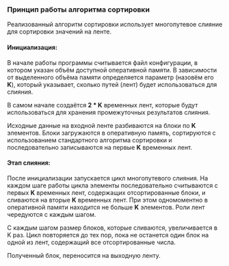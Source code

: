 ### Принцип работы алгоритма сортировки
Реализованный алгоритм сортировки использует многопутевое слияние для сортировки значений на ленте.

#### Инициализация:
В начале работы программы считывается файл конфигурации, в котором указан объём доступной оперативной памяти.
В зависимости от выделенного объёма памяти определяется параметр (назовём его **K**), который указывает, сколько путей (лент) будет использоваться для слияния.

В самом начале создаётся **2 * K** временных лент, которые будут использоваться для хранения промежуточных результатов слияния.

Исходные данные на входной ленте разбиваются на блоки по **K** элементов.
Блоки загружаются в оперативную память, сортируются с использованием стандартного алгоритма сортировки и последовательно записываются на первые **K** временных лент.

#### Этап слияния:

После инициализации запускается цикл многопутевого слияния. На каждом шаге работы цикла элементы последовательно считываются с первых **K** временных лент, содержащих отсортированные блоки, и сливаются на вторые **K** временных лент. При этом одномоментно в оперативной памяти находится не больше **K** элементов. Роли лент чередуются с каждым шагом.

С каждым шагом размер блоков, которые сливаются, увеличивается в K раз. Цикл повторяется до тех пор, пока не останется один блок на одной из лент, содержащий все отсортированные числа. 

Полученный блок, переносится на выходную ленту. 
